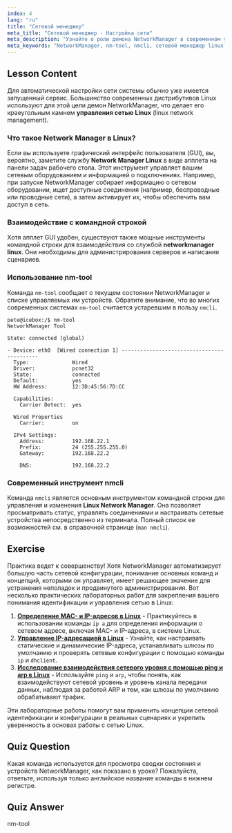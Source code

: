 ```yaml
---
index: 4
lang: "ru"
title: "Сетевой менеджер"
meta_title: "Сетевой менеджер - Настройка сети"
meta_description: "Узнайте о роли демона NetworkManager в современном управлении сетями Linux. Изучите, как этот инструмент автоматизирует сетевую конфигурацию и как с ним взаимодействовать с помощью nm-tool и мощной утилиты командной строки nmcli."
meta_keywords: "NetworkManager, nm-tool, nmcli, сетевой менеджер linux, networkmanager linux, управление сетью linux, настройка сети, сети Linux"
---
```


## Lesson Content

Для автоматической настройки сети системы обычно уже имеется запущенный сервис. Большинство современных дистрибутивов Linux используют для этой цели демон NetworkManager, что делает его краеугольным камнем **управления сетью Linux** (linux network management).

### Что такое Network Manager в Linux?

Если вы используете графический интерфейс пользователя (GUI), вы, вероятно, заметите службу **Network Manager Linux** в виде апплета на панели задач рабочего стола. Этот инструмент управляет вашим сетевым оборудованием и информацией о подключениях. Например, при запуске NetworkManager собирает информацию о сетевом оборудовании, ищет доступные соединения (например, беспроводные или проводные сети), а затем активирует их, чтобы обеспечить вам доступ в сеть.

### Взаимодействие с командной строкой

Хотя апплет GUI удобен, существуют также мощные инструменты командной строки для взаимодействия со службой **networkmanager linux**. Они необходимы для администрирования серверов и написания сценариев.

### Использование nm-tool

Команда `nm-tool` сообщает о текущем состоянии NetworkManager и списке управляемых им устройств. Обратите внимание, что во многих современных системах `nm-tool` считается устаревшим в пользу `nmcli`.

```plaintext
pete@icebox:/$ nm-tool
NetworkManager Tool

State: connected (global)

- Device: eth0  [Wired connection 1] -------------------------------------------
  Type:              Wired
  Driver:            pcnet32
  State:             connected
  Default:           yes
  HW Address:        12:3D:45:56:7D:CC

  Capabilities:
    Carrier Detect:  yes

  Wired Properties
    Carrier:         on

  IPv4 Settings:
    Address:         192.168.22.1
    Prefix:          24 (255.255.255.0)
    Gateway:         192.168.22.2

    DNS:             192.168.22.2
```

### Современный инструмент nmcli

Команда `nmcli` является основным инструментом командной строки для управления и изменения **Linux Network Manager**. Она позволяет просматривать статус, управлять соединениями и настраивать сетевые устройства непосредственно из терминала. Полный список ее возможностей см. в справочной странице (`man nmcli`).

## Exercise

Практика ведет к совершенству! Хотя NetworkManager автоматизирует большую часть сетевой конфигурации, понимание основных команд и концепций, которыми он управляет, имеет решающее значение для устранения неполадок и продвинутого администрирования. Вот несколько практических лабораторных работ для закрепления вашего понимания идентификации и управления сетью в Linux:

1. **[Определение MAC- и IP-адресов в Linux](https://labex.io/ru/labs/comptia-identify-mac-and-ip-addresses-in-linux-592731)** - Практикуйтесь в использовании команды `ip a` для определения информации о сетевом адресе, включая MAC- и IP-адреса, в системе Linux.
2. **[Управление IP-адресацией в Linux](https://labex.io/ru/labs/comptia-manage-ip-addressing-in-linux-592736)** - Узнайте, как настраивать статические и динамические IP-адреса, устанавливать шлюзы по умолчанию и проверять сетевые конфигурации с помощью команды `ip` и `dhclient`.
3. **[Исследование взаимодействия сетевого уровня с помощью ping и arp в Linux](https://labex.io/ru/labs/comptia-explore-network-layer-interaction-with-ping-and-arp-in-linux-592746)** - Используйте `ping` и `arp`, чтобы понять, как взаимодействуют сетевой уровень и уровень канала передачи данных, наблюдая за работой ARP и тем, как шлюзы по умолчанию обрабатывают трафик.

Эти лабораторные работы помогут вам применить концепции сетевой идентификации и конфигурации в реальных сценариях и укрепить уверенность в основах работы с сетью Linux.

## Quiz Question

Какая команда используется для просмотра сводки состояния и устройств NetworkManager, как показано в уроке? Пожалуйста, ответьте, используя только английское название команды в нижнем регистре.

## Quiz Answer

nm-tool
